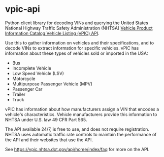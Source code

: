 # vpic-api
Python client library for decoding VINs and querying the United States 
National Highway Traffic Safety Administration (NHTSA) [Vehicle Product 
Information Catalog Vehicle Listing (vPIC) API](https://vpic.nhtsa.dot.gov/api/).

Use this to gather information on vehicles and their specifications,
and to decode VINs to extract information for specific vehicles. vPIC
has information about these types of vehicles sold or imported in
the USA:

* Bus
* Incomplete Vehicle
* Low Speed Vehicle (LSV)
* Motorcycle
* Multipurpose Passenger Vehicle (MPV)
* Passenger Car
* Trailer
* Truck

vPIC has information about how manufacturers assign a VIN that
encodes a vehicle's characteristics. Vehicle manufacturers provide this
information to NHTSA under U.S. law 49 CFR Part 565.

The API available 24/7, is free to use, and does not require registration. NHTSA uses automatic traffic rate controls to maintain the performance of the API and their websites that use the API.

See https://vpic.nhtsa.dot.gov/api/home/index/faq for more on the API.


